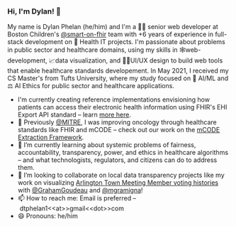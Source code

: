 ### Hi, I'm Dylan! 👋

My name is Dylan Phelan (he/him) and I'm a 🧑‍💻 senior web developer at Boston Children's [@smart-on-fhir](https://github.com/smart-on-fhir/) team with +6 years of experience in full-stack development on 🏥 Health IT projects. I'm passionate about problems in public sector and healthcare domains, using my skills in 🕸web-development, 📈data visualization, and 👨‍🎨UI/UX design to build web tools that enable healthcare standards developement. In May 2021, I received my CS Master's from Tufts University, where my study focused on 🤖 AI/ML and ⚖️ AI Ethics for public sector and healthcare applications.


- I'm currently creating reference implementations envisioning how patients can access their electronic health information using FHIR's EHI Export API standard – learn [more here](https://ehi-app.herokuapp.com/). 
- 🔭 Previously [@MITRE](https://github.com/mitre), I was improving oncology through healthcare standards like FHIR and mCODE – check out our work on the [mCODE Extraction Framework](https://github.com/mcode/mcode-extraction-framework).
- 🌱 I’m currently learning about systemic problems of fairness, accountability, transparency, power, and ethics in healthcare algorithms – and what technologists, regulators, and citizens can do to address them.
- 👯 I’m looking to collaborate on local data transparency projects like my work on visualizing [Arlington Town Meeting Member voting histories](https://github.com/Dtphelan1/arlington-ma-town-member-voting) with [@GrahamGoudeau](https://github.com/GrahamGoudeau) and [@mgramigna](https://github.com/mgramigna)!
- 📫 How to reach me: Email is preferred – dtphelan1\<\<at\>\>gmail\<\<dot\>\>com
- 😄 Pronouns: he/him
